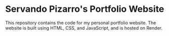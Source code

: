  # Servando Pizarro's Portfolio Website

This repository contains the code for my personal portfolio website. The website is built using HTML, CSS, and JavaScript, and is hosted on Render.


